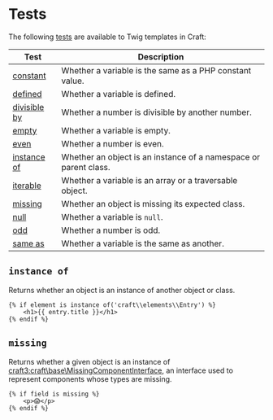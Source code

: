 # Tests

The following [tests](https://twig.symfony.com/doc/2.x/templates.html#test-operator) are available to Twig templates in Craft:

| Test                                                                    | Description                                                      |
| ----------------------------------------------------------------------- | ---------------------------------------------------------------- |
| [constant](https://twig.symfony.com/doc/2.x/tests/constant.html)        | Whether a variable is the same as a PHP constant value.          |
| [defined](https://twig.symfony.com/doc/2.x/tests/defined.html)          | Whether a variable is defined.                                   |
| [divisible by](https://twig.symfony.com/doc/2.x/tests/divisibleby.html) | Whether a number is divisible by another number.                 |
| [empty](https://twig.symfony.com/doc/2.x/tests/empty.html)              | Whether a variable is empty.                                     |
| [even](https://twig.symfony.com/doc/2.x/tests/even.html)                | Whether a number is even.                                        |
| [instance of](#instance-of)                                             | Whether an object is an instance of a namespace or parent class. |
| [iterable](https://twig.symfony.com/doc/2.x/tests/iterable.html)        | Whether a variable is an array or a traversable object.          |
| [missing](#missing)                                                     | Whether an object is missing its expected class.                 |
| [null](https://twig.symfony.com/doc/2.x/tests/null.html)                | Whether a variable is `null`.                                    |
| [odd](https://twig.symfony.com/doc/2.x/tests/odd.html)                  | Whether a number is odd.                                         |
| [same as](https://twig.symfony.com/doc/2.x/tests/sameas.html)           | Whether a variable is the same as another.                       |

## `instance of`

Returns whether an object is an instance of another object or class.

```twig
{% if element is instance of('craft\\elements\\Entry') %}
    <h1>{{ entry.title }}</h1>
{% endif %}
```

## `missing`

Returns whether a given object is an instance of <craft3:craft\base\MissingComponentInterface>, an interface used to represent components whose types are missing.

```twig
{% if field is missing %}
    <p>😱</p>
{% endif %}
```
